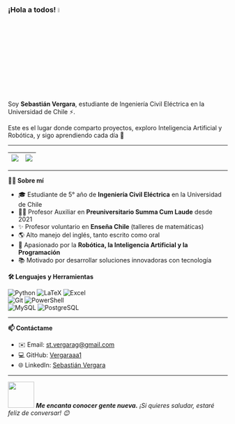 ﻿### ¡Hola a todos! <a href="https://www.uchile.cl/"><img src="https://media.giphy.com/media/hvRJCLFzcasrR4ia7z/giphy.gif" width="5%"></a>  
Soy **Sebastián Vergara**, estudiante de Ingeniería Civil Eléctrica en la Universidad de Chile ⚡.  

Este es el lugar donde comparto proyectos, exploro Inteligencia Artificial y Robótica, y sigo aprendiendo cada día 🚀  

---

| <a href="https://github.com/Vergaraaa1"> <img align="center" src="https://github-readme-stats.vercel.app/api/top-langs/?username=Vergaraaa1&layout=compact&langs_count=8&hide_border=true&role=OWNER,COLLABORATOR" /></a> | <a href="https://github.com/Vergaraaa1"> <img align="center" src="https://github-readme-stats.vercel.app/api/?username=Vergaraaa1&show_icons=true&count_private=true&hide_border=true&role=OWNER,COLLABORATOR" /></a> |
| ------------- | ------------- |

---

**👨‍💻 Sobre mí**
- 🎓 Estudiante de 5° año de **Ingeniería Civil Eléctrica** en la Universidad de Chile  
- 👨‍🏫 Profesor Auxiliar en **Preuniversitario Summa Cum Laude** desde 2021  
- ✨ Profesor voluntario en **Enseña Chile** (talleres de matemáticas)  
- 🌎 Alto manejo del inglés, tanto escrito como oral  
- 🤖 Apasionado por la **Robótica, la Inteligencia Artificial y la Programación**  
- 📚 Motivado por desarrollar soluciones innovadoras con tecnología  

**🛠️ Lenguajes y Herramientas**

![Python](https://img.shields.io/badge/-Python-%233776AB?style=flat&logo=python&logoColor=ffffff)
![LaTeX](https://img.shields.io/badge/-LaTeX-%23008080?style=flat&logo=latex&logoColor=ffffff)
![Excel](https://img.shields.io/badge/-Excel-%23217346?style=flat&logo=microsoftexcel&logoColor=ffffff)  
![Git](https://img.shields.io/badge/-Git-%23ED5A47?style=flat&logo=git&logoColor=ffffff)
![PowerShell](https://img.shields.io/badge/-PowerShell-%235391FE?style=flat&logo=powershell&logoColor=ffffff)  
![MySQL](https://img.shields.io/badge/-MySQL-%234479A1?style=flat&logo=mysql&logoColor=ffffff)
![PostgreSQL](https://img.shields.io/badge/-PostgreSQL-%234169E1?style=flat&logo=postgresql&logoColor=ffffff)

---

**📫 Contáctame**
- ✉️ Email: [st.vergarag@gmail.com](mailto:st.vergarag@gmail.com)  
- 💻 GitHub: [Vergaraaa1](https://github.com/Vergaraaa1)  
- 🌐 LinkedIn: [Sebastián Vergara](https://www.linkedin.com/in/sebastian-vergara-garnham-6407032a6/) 

---

<img src="https://media.giphy.com/media/LnQjpWaON8nhr21vNW/giphy.gif" width="60">  
<em><b>Me encanta conocer gente nueva.</b> ¡Si quieres saludar, estaré feliz de conversar! 😊</em>
